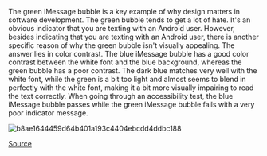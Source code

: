 The green iMessage bubble is a key example of why design matters in software development. The green bubble tends to get a lot of hate. It's an obvious indicator that you are texting with an Android user. However, besides indicating that you are texting with an Android user, there is another specific reason of why the green bubble isn't visually appealing. The answer lies in color contrast. The blue iMessage bubble has a good color contrast between the white font and the blue background, whereas the green bubble has a poor contrast. The dark blue matches very well with the white font, while the green is a bit too light and almost seems to blend in perfectly with the white font, making it a bit more visually impairing to read the text correctly. When going through an accessibility test, the blue iMessage bubble passes while the green iMessage bubble fails with a very poor indicator message.

![b8ae1644459d64b401a193c4404ebcdd4ddbc188](https://github.com/erascon7/TIL/assets/39039416/7593e614-58a4-4e15-82c5-beceaf53424a)

[Source](https://uxdesign.cc/how-apple-makes-you-think-green-bubbles-gross-e03b52b12fed)
